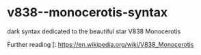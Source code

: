 # v838--monocerotis-syntax
dark syntax dedicated to the beautiful star V838 Monocerotis

Further reading [:
https://en.wikipedia.org/wiki/V838_Monocerotis
